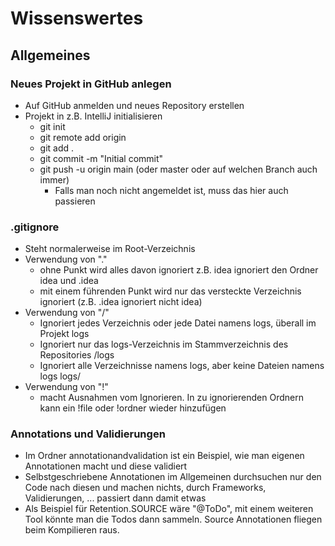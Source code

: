 # Wissenswertes

## Allgemeines

### Neues Projekt in GitHub anlegen
+ Auf GitHub anmelden und neues Repository erstellen
+ Projekt in z.B. IntelliJ initialisieren
  + git init 
  + git remote add origin <URL-deines-GitHub-Repositories>
  + git add .
  + git commit -m "Initial commit"
  + git push -u origin main (oder master oder auf welchen Branch auch immer)
    + Falls man noch nicht angemeldet ist, muss das hier auch passieren 

### .gitignore
+ Steht normalerweise im Root-Verzeichnis
+ Verwendung von "."
  + ohne Punkt wird alles davon ignoriert z.B. idea ignoriert den Ordner idea und .idea
  + mit einem führenden Punkt wird nur das versteckte Verzeichnis ignoriert (z.B. .idea ignoriert nicht idea)
+ Verwendung von "/"
  + Ignoriert jedes Verzeichnis oder jede Datei namens logs, überall im Projekt
  logs
  + Ignoriert nur das logs-Verzeichnis im Stammverzeichnis des Repositories
  /logs
  + Ignoriert alle Verzeichnisse namens logs, aber keine Dateien namens logs
  logs/
+ Verwendung von "!"
  + macht Ausnahmen vom Ignorieren. In zu ignorierenden Ordnern kann ein !file oder !ordner wieder hinzufügen  

  
### Annotations und Validierungen
+ Im Ordner annotationandvalidation ist ein Beispiel, wie man eigenen Annotationen macht und diese validiert
+ Selbstgeschriebene Annotationen im Allgemeinen durchsuchen nur den Code nach diesen und machen nichts, durch Frameworks, Validierungen, ... passiert dann damit etwas
+ Als Beispiel für Retention.SOURCE wäre "@ToDo", mit einem weiteren Tool könnte man die Todos dann sammeln. Source Annotationen fliegen beim Kompilieren raus.